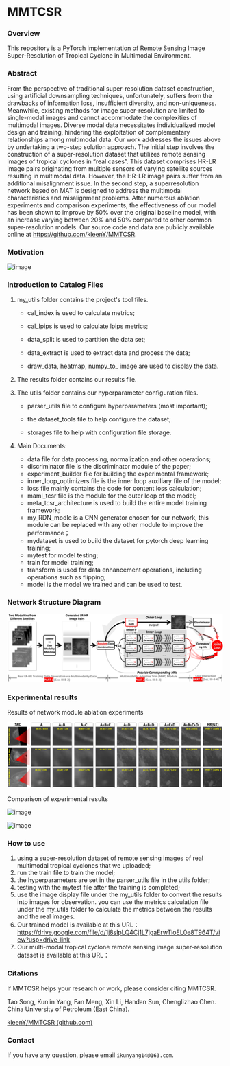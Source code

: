# MMTCSR

### Overview
This repository is a PyTorch implementation of Remote Sensing Image Super-Resolution of Tropical Cyclone in Multimodal Environment.



### Abstract

From the perspective of traditional super-resolution dataset construction, using artificial downsampling techniques, unfortunately, suffers from the drawbacks of information loss, insufficient diversity, and non-uniqueness. Meanwhile, existing methods for image super-resolution are limited to single-modal images and cannot accommodate the complexities of multimodal images. Diverse modal data necessitates individualized model design and training, hindering the exploitation of complementary relationships among multimodal data. Our work addresses the issues above by undertaking a two-step solution approach. The initial step involves the construction of a super-resolution dataset that utilizes remote sensing images of tropical cyclones in “real cases”. This dataset comprises HR-LR image pairs originating from multiple sensors of varying satellite sources resulting in multimodal data. However, the HR-LR image pairs suffer from an additional misalignment issue. In the second step, a superresolution network based on MAT is designed to address the multimodal characteristics and misalignment problems. After numerous ablation experiments and comparison experiments, the effectiveness of our model has been shown to improve by 50% over the original baseline model, with an increase varying between 20% and 50% compared to other common super-resolution models. Our source code and data are publicly available online at https://github.com/kleenY/MMTCSR.

### Motivation

![image](./result/introduction.png)



### Introduction to Catalog Files

1. my_utils folder contains the project's tool files.

   - cal_index is used to calculate metrics; 

   - cal_lpips is used to calculate lpips metrics; 

   - data_split is used to partition the data set; 

   - data_extract is used to extract data and process the data; 

   - draw_data, heatmap, numpy_to_ image are used to display the data.

2. The results folder contains our results file.

3. The utils folder contains our hyperparameter configuration files.

   - parser_utils file to configure hyperparameters (most important);

   - the dataset_tools file to help configure the dataset;

   - storages file to help with configuration file storage.

4. Main Documents:

   - data file for data processing, normalization and other operations;
   - discriminator file is the discriminator module of the paper;
   - experiment_builder file for building the experimental framework;
   - inner_loop_optimizers file is the inner loop auxiliary file of the model;
   - loss file mainly contains the code for content loss calculation;
   - maml_tcsr file is the module for the outer loop of the model;
   - meta_tcsr_architecture is used to build the entire model training framework;
   - my_RDN_modle is a CNN generator chosen for our network, this module can be replaced with any other module to improve the performance；
   - mydataset is used to build the dataset for pytorch deep learning training;
   - mytest for model testing;
   - train for model training;
   - transform is used for data enhancement operations, including operations such as flipping;
   - model is the model we trained and can be used to test.



### Network Structure Diagram

![image](./result/network.png)



### Experimental results

Results of network module ablation experiments

![image](./result/ablation.png)

Comparison of experimental results

![image](./result/comparetion.png)



![image](./result/restoration.png)



### How to use

1. using a super-resolution dataset of remote sensing images of real multimodal tropical cyclones that we uploaded;
2. run the train file to train the model;
3. the hyperparameters are set in the parser_utils file in the utils folder;
4. testing with the mytest file after the training is completed;
5. use the image display file under the my_utils folder to convert the results into images for observation. you can use the metrics calculation file under the my_utils folder to calculate the metrics between the results and the real images.
6. Our trained model is available at this URL：https://drive.google.com/file/d/1j8slpLQ4Cj1L7jgaErwTloEL0e8T964T/view?usp=drive_link
7. Our multi-modal tropical cyclone remote sensing image super-resolution dataset is available at this URL：

### Citations

If MMTCSR helps your research or work, please consider citing MMTCSR.

Tao Song, Kunlin Yang, Fan Meng, Xin Li, Handan Sun, Chenglizhao Chen. China University of Petroleum (East China).

[kleenY/MMTCSR (github.com)](https://github.com/kleenY/MMTCSR)

### Contact

If you have any question, please email `ikunyang14@163.com`.
